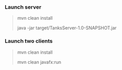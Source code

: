 ### Launch server
> mvn clean install
>
> java -jar target/TanksServer-1.0-SNAPSHOT.jar

### Launch two clients
> mvn clean install
>
> mvn clean javafx:run
